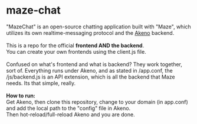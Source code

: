 # maze-chat
"MazeChat" is an open-source chatting application built with "Maze", which utilizes its own realtime-messaging protocol and the <a href="https://github.com/the-lstv/Akeno">Akeno</a> backend. <br> <br>
This is a repo for the official **frontend AND the backend**. <br>
You can create your own frontends using the client.js file. <br>
<br>
Confused on what's frontend and what is backend? They work together, sort of.
Everything runs under Akeno, and as stated in /app.conf, the /js/backend.js is an API extension, which is all the backend that Maze needs. Its that simple, really.
<br>
<br>
**How to run:** <br>
Get Akeno, then clone this repository, change to your domain (in app.conf) and add the local path to the "config" file in Akeno. <br>
Then hot-reload/full-reload Akeno and you are done.
